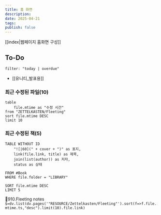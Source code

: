 ```yaml
---
title: 홈 화면
description: 
date: 2025-04-21
tags: 
publish: false
---
```

[[index|웹페이지 홈화면 구성]]
## To-Do
```todoist
filter: "today | overdue"
```


- [[유니티_발표용]]
### 최근 수정된 파일(10)
```dataview
table 
	file.mtime as "수정 시간"
from "ZETTELKASTEN/Fleeting"
sort file.mtime DESC
limit 10
```

### 최근 수정된 책(5)
```dataview
TABLE WITHOUT ID
    "![|60](" + cover + ")" as 표지,
    link(file.link, title) as 제목,
    join(list(author)) as 저자,
    status as 상태

FROM #Book
WHERE file.folder = "LIBRARY"

SORT file.mtime DESC
LIMIT 5
```

📂910.Fleeting notes
  `$=dv.list(dv.pages('"RESOURCE/Zettelkasten/Fleeting"').sort(f=>f.file.mtime.ts,"desc").limit(10).file.link)`